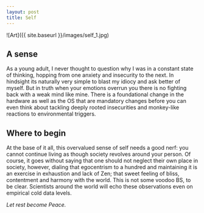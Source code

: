 ```yaml
---
layout: post
title: Self
---
```


![Art]({{ site.baseurl }}/images/self_1.jpg)

## A sense

As a young adult, I never thought to question why I was in a constant state of thinking, hopping from one anxiety and insecurity to the next. In hindsight its naturally very simple to blast my idiocy and ask better of myself. But in truth when your emotions overrun you there is no fighting back with a weak mind like mine. There is a foundational change in the hardware as well as the OS that are mandatory changes before you can even think about tackling deeply rooted insecurities and monkey-like reactions to environmental triggers.

## Where to begin

At the base of it all, this overvalued sense of self needs a good nerf: you cannot continue living as though society revolves around your person. Of course, it goes without saying that one should not neglect their own place in society, however, dialing that egocentrism to a hundred and maintaining it is an exercise in exhaustion and lack of Zen; that sweet feeling of bliss, contentment and harmony with the world. This is not some voodoo BS, to be clear. Scientists around the world will echo these observations even on empirical cold data levels.

_Let rest become Peace._